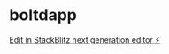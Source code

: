 # boltdapp

[Edit in StackBlitz next generation editor ⚡️](https://stackblitz.com/~/github.com/musk1n/boltdapp)